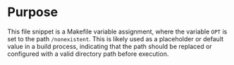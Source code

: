 # Purpose
This file snippet is a Makefile variable assignment, where the variable `OPT` is set to the path `/nonexistent`. This is likely used as a placeholder or default value in a build process, indicating that the path should be replaced or configured with a valid directory path before execution.
